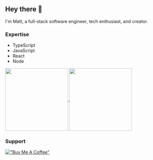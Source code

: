 ## Hey there 👋

I'm Matt, a full-stack software engineer, tech enthusiast, and creator.

### Expertise

- TypeScript
- JavaScript
- React
- Node

<a href="https://github.com/anuraghazra/github-readme-stats">
  <img height=200 align="center" src="https://github-readme-stats.vercel.app/api?username=msmps&show_icons=true&theme=catppuccin_mocha&rank_icon=github&include_all_commits=true" />
</a>
<a href="https://github.com/msmps">
  <img height=200 align="center" src="https://github-readme-stats.vercel.app/api/top-langs/?username=msmps&theme=catppuccin_mocha&layout=compact&card_width=320" />
</a>

### Support

[!["Buy Me A Coffee"](https://www.buymeacoffee.com/assets/img/custom_images/orange_img.png)](https://www.buymeacoffee.com/msmps)

